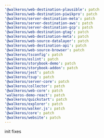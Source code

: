 ```yaml
---
'@walkeros/web-destination-plausible': patch
'@walkeros/web-destination-piwikpro': patch
'@walkeros/server-destination-meta': patch
'@walkeros/server-destination-aws': patch
'@walkeros/server-destination-gcp': patch
'@walkeros/web-destination-gtag': patch
'@walkeros/web-destination-meta': patch
'@walkeros/web-source-datalayer': patch
'@walkeros/web-destination-api': patch
'@walkeros/web-source-browser': patch
'@walkeros/tsconfig': patch
'@walkeros/eslint': patch
'@walkeros/storybook-demo': patch
'@walkeros/storybook-addon': patch
'@walkeros/jest': patch
'@walkeros/tsup': patch
'@walkeros/server-core': patch
'@walkeros/collector': patch
'@walkeros/web-core': patch
'walkeros-demo-react': patch
'@walkeros/quickstart': patch
'@walkeros/explorer': patch
'@walkeros/walker.js': patch
'@walkeros/core': patch
'@walkeros/website': patch
---
```


init fixes
